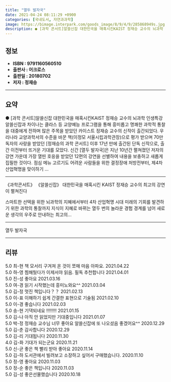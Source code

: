 ```yaml
---
title: "열두 발자국"
date: 2021-04-24 08:11:29 +0900
categories: [국내도서, 자연과과학]
image: https://bimage.interpark.com/goods_image/8/9/4/9/285868949s.jpg
description: ● [과학 콘서트]알쓸신잡 대한민국을 매혹시킨KAIST 정재승 교수의 뇌과학 인생특강알쓸신잡과 차이나는 클라스 등 교양예능 프로그램을 통해 흥미롭고 명쾌한 과학적 통찰을 대중에게 전하며 많은 주목을 받았던 카이스트 정재승 교수의 신작이 출간되었다. 우리나라 교양과학서의 수준을 바꾼 책
---
```


## **정보**

- **ISBN : 9791160560510**
- **출판사 : 어크로스**
- **출판일 : 20180702**
- **저자 : 정재승**

------



## **요약**

●  [과학 콘서트]알쓸신잡 대한민국을 매혹시킨KAIST 정재승 교수의 뇌과학 인생특강알쓸신잡과 차이나는 클라스 등 교양예능 프로그램을 통해 흥미롭고 명쾌한 과학적 통찰을 대중에게 전하며 많은 주목을 받았던 카이스트 정재승 교수의 신작이 출간되었다. 우리나라 교양과학서의 수준을 바꾼 책(이정모 서울시립과학관장)으로 평가 받으며 70만 독자의 사랑을 받았던 [정재승의 과학 콘서트] 이후 17년 만에 출간된 단독 신작으로, 출간 이전부터 뜨거운 기대를 모았다. 신간 [열두 발자국]은 지난 10년간 펼쳐졌던 저자의 강연 가운데 가장 열띤 호응을 받았던 12편의 강연을 선별하여 내용을 보충하고 새롭게 집필한 것이다. 점심 메뉴 고르기도 어려운 사람들을 위한 결정장애 처방전부터, 제4차 산업혁명을 맞이하기 ...

------

《과학콘서트》 《알쓸신잡》 대한민국을 매혹시킨
KAIST 정재승 교수의 최고의 강연이 펼쳐진다

스마트한 선택을 위한 뇌과학의 지혜에서부터
4차 산업혁명 시대 미래의 기회를 발견하기 위한 과학의 통찰까지
지식이 지혜로 바뀌는 열두 번의 놀라운 경험
경계를 넘어 새로운 생각의 우주로 안내하는 최고의... 

------


열두 발자국 

------


## **리뷰** 

5.0 최-현 책 모서리 구겨져 온 것이 쪼매 마음 아파요.  2021.04.22 <br/>5.0 하-영 찜해뒀다가 이제서야 읽음. 필독 추천합니다 2021.04.01 <br/>5.0 진-성 좋아요 2021.03.16 <br/>5.0 여-경 읽기 시작했는데 흥미노와요^^ 2021.03.04 <br/>5.0 김-정 멋진 책입니다？？ 2021.02.13 <br/>5.0 이-표 이해하기 쉽게 간결한 표현으로 기술됨 2021.02.10 <br/>5.0 이-경 좋습니다  2021.02.03 <br/>5.0 송-현 기댁되네요 !!!!!!!! 2021.01.15 <br/>5.0 김-나 아직 안 읽었지만 기대중입니다 2021.01.07 <br/>5.0 박-정 정재승 교수님 너무 좋아요
알쓸신잡에 또 나오셨음 좋겠어요^^ 2020.12.29 <br/>5.0 김-춘 감사합니다  2020.12.29 <br/>5.0 김-리 기대됩니다  2020.11.30 <br/>4.0 김-화 기대가 되는군요 2020.11.21 <br/>5.0 신-균 좋은 책 빨리 받아 좋아요  2020.11.14 <br/>5.0 김-하 도서관에서 빌려보고 소장하고 싶어서 구매했습니다. 2020.11.10 <br/>5.0 정-영 좋아요 2020.11.03 <br/>5.0 정-순 좋은 책입니다 2020.11.03 <br/>5.0 김-성 좋은선물했습니다 2020.10.18 <br/>